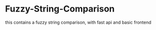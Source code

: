 # Fuzzy-String-Comparison
this contains a fuzzy string comparison, with fast api and basic frontend
